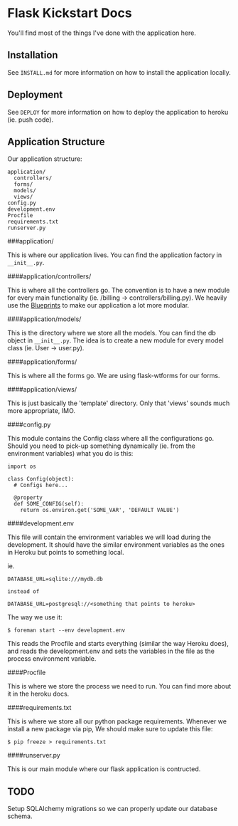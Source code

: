 Flask Kickstart Docs
====================

You'll find most of the things I've done with the application here.

Installation
------------

See `INSTALL.md` for more information on how to install the application locally.

Deployment
----------

See `DEPLOY` for more information on how to deploy the application to heroku (ie. push code).

Application Structure
---------------------

Our application structure:


```
application/
  controllers/
  forms/
  models/
  views/
config.py
development.env
Procfile
requirements.txt
runserver.py
```

###application/

This is where our application lives. You can find the application factory in
`__init__.py`.

####application/controllers/

This is where all the controllers go. The convention is to have a new module for
every main functionality (ie. /billing -> controllers/billing.py). We heavily
use the [Blueprints][blueprint] to make our application a lot more modular.

[blueprint]: [http://flask.pocoo.org/docs/blueprints/]


####application/models/

This is the directory where we store all the models. You can find the db object
in `__init__.py`. The idea is to create a new module for every model class (ie.
User -> user.py).

####application/forms/

This is where all the forms go. We are using flask-wtforms for our forms.

####application/views/

This is just basically the 'template' directory. Only that 'views' sounds much
more appropriate, IMO.

####config.py

This module contains the Config class where all the configurations go. Should
you need to pick-up something dynamically (ie. from the environment variables)
what you do is this:

```
import os

class Config(object):
  # Configs here...

  @property
  def SOME_CONFIG(self):
    return os.environ.get('SOME_VAR', 'DEFAULT VALUE')
```

####development.env

This file will contain the environment variables we will load during the
development. It should have the similar environment variables as the ones in
Heroku but points to something local.

ie.

```
DATABASE_URL=sqlite:///mydb.db

instead of

DATABASE_URL=postgresql://<something that points to heroku>
```

The way we use it:


```
$ foreman start --env development.env
```

This reads the Procfile and starts everything (similar the way Heroku does), and
reads the development.env and sets the variables in the file as the process environment
variable.

####Procfile

This is where we store the process we need to run. You can find more about it in
the heroku docs.

####requirements.txt

This is where we store all our python package requirements. Whenever we install
a new package via pip, We should make sure to update this file:

```
$ pip freeze > requirements.txt
```

####runserver.py

This is our main module where our flask application is contructed.


TODO
----

Setup SQLAlchemy migrations so we can properly update our database schema.
